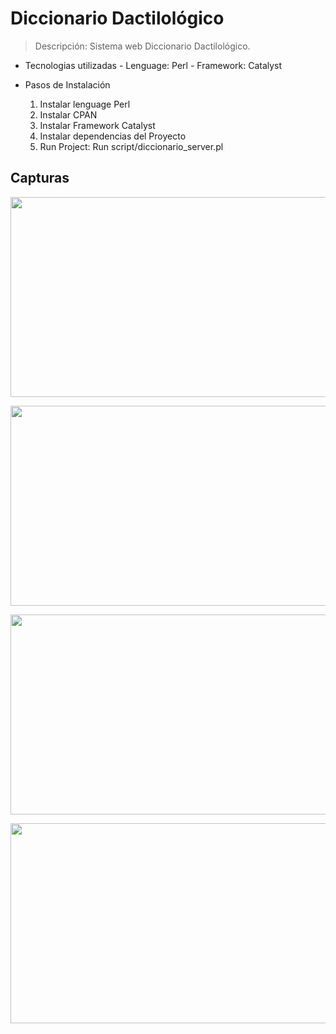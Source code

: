 # Diccionario Dactilológico

> Descripción: Sistema web Diccionario Dactilológico.
  - Tecnologias utilizadas
        - Lenguage: Perl
        - Framework: Catalyst

  - Pasos de Instalación
    1. Instalar lenguage Perl
    2. Instalar CPAN
    3. Instalar Framework Catalyst
    4. Instalar dependencias del Proyecto
    5. Run Project: Run script/diccionario_server.pl 

## Capturas

<p align="center">
  <img width="520" height="320" src="https://res.cloudinary.com/hup2qfvwn/image/upload/v1551073763/images/diccionario%20dactilologico/DiccionarioDacti.png">
</p>

<p align="center">
  <img width="520" height="320" src="https://res.cloudinary.com/hup2qfvwn/image/upload/v1551073763/images/diccionario%20dactilologico/d2.png">
</p>

<p align="center">
  <img width="520" height="320" src="https://res.cloudinary.com/hup2qfvwn/image/upload/v1551073980/images/diccionario%20dactilologico/d5.png">
</p>

<p align="center">
  <img width="520" height="320" src="https://res.cloudinary.com/hup2qfvwn/image/upload/v1551073764/images/diccionario%20dactilologico/d3.png">
</p>
